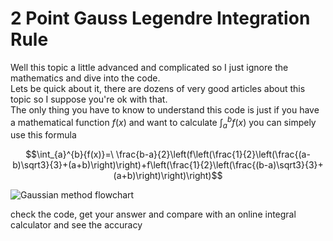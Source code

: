 # 2 Point Gauss Legendre Integration Rule

Well this topic a little advanced and complicated so I just ignore the mathematics and dive into the code.
<br /> Lets be quick about it, there are dozens of very good articles about this topic so I suppose you're ok with that.
<br />The only thing you have to know to understand this code is just if you have a mathematical function $f(x)$ and want to calculate $\int_{a}^{b}{f(x)}$ you can simpely use this formula

$$\int_{a}^{b}{f(x)}=\ \frac{b-a}{2}\left(f\left(\frac{1}{2}\left(\frac{(a-b)\sqrt3}{3}+(a+b)\right)\right)+f\left(\frac{1}{2}\left(\frac{(b-a)\sqrt3}{3}+(a+b)\right)\right)\right)$$

![Gaussian method flowchart](https://github.com/Karen-Najafzadeh/Numerical-Calculations/assets/106056574/a9683cb7-5fdb-419d-badc-9e5c6b0dd20c)

check the code, get your answer and compare with an online integral calculator and see the accuracy

